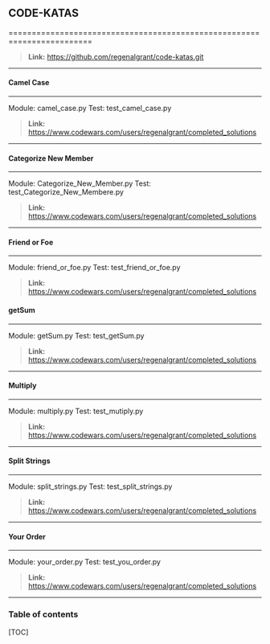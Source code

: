 ## <i class="icon-provider-github"></i> CODE-KATAS
========================================================================

> <i class="icon-provider-github"></i>**Link:**
https://github.com/regenalgrant/code-katas.git

----------


#### <i class="icon-file"></i> Camel Case
-------------

<i class="icon-provider-github"></i>Module: camel_case.py
<i class="icon-provider-github"></i>Test: test_camel_case.py

> **Link:** https://www.codewars.com/users/regenalgrant/completed_solutions


----------


#### <i class="icon-file"></i> Categorize New Member
-------------

<i class="icon-provider-github"></i>Module: Categorize_New_Member.py
<i class="icon-provider-github"></i>Test: test_Categorize_New_Membere.py

> **Link:** https://www.codewars.com/users/regenalgrant/completed_solutions


----------

#### <i class="icon-file"></i> Friend or Foe
-------------

<i class="icon-provider-github"></i>Module: friend_or_foe.py
<i class="icon-provider-github"></i>Test: test_friend_or_foe.py

> **Link:** https://www.codewars.com/users/regenalgrant/completed_solutions



#### <i class="icon-file"></i> getSum
-------------

<i class="icon-provider-github"></i>Module: getSum.py
<i class="icon-provider-github"></i>Test: test_getSum.py

> **Link:** https://www.codewars.com/users/regenalgrant/completed_solutions


----------


#### <i class="icon-file"></i> Multiply
-------------

<i class="icon-provider-github"></i>Module: multiply.py
<i class="icon-provider-github"></i>Test: test_mutiply.py

> **Link:** https://www.codewars.com/users/regenalgrant/completed_solutions


----------




#### <i class="icon-file"></i> Split Strings
-------------

<i class="icon-provider-github"></i>Module: split_strings.py
<i class="icon-provider-github"></i>Test: test_split_strings.py

> **Link:** https://www.codewars.com/users/regenalgrant/completed_solutions


----------


#### <i class="icon-file"></i> Your Order
-------------

<i class="icon-provider-github"></i>Module: your_order.py
<i class="icon-provider-github"></i>Test: test_you_order.py

> **Link:** https://www.codewars.com/users/regenalgrant/completed_solutions


----------
### Table of contents




[TOC]